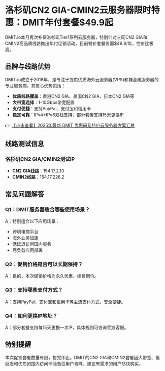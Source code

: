 # 洛杉矶CN2 GIA-CMIN2云服务器限时特惠：DMIT年付套餐$49.9起

DMIT.io本月再次补货洛杉矶Tier1系列云服务器，特别针对三网CN2 GIA和CMIN2高品质线路推出年付促销活动，目前特价套餐仅需$49.9/年，性价比极高。

## 品牌与线路优势

DMIT.io成立于2018年，是专注于提供优质海外云服务器(VPS)和裸金属服务器的专业服务商。其核心优势包括：

- **优质线路覆盖**：香港CN2 GIA、美国CN2 GIA、日本CN2 GIA等
- **大带宽选择**：1-10Gbps带宽配置
- **支付便捷**：支持PayPal、支付宝和信用卡
- **稳定可靠**：IPv4+IPv6双栈支持，部分套餐支持15天更换IP

👉 [【点击查看】2025年最新 DMIT 优惠码及特价云服务器方案汇总](https://bit.ly/dmit_coupon)

## 线路测试信息

### 洛杉矶CN2 GIA/CMIN2测试IP

- **CN2 GIA线路**：154.17.2.10
- **CMIN2线路**：154.17.226.2

## 常见问题解答

### Q1：DMIT服务器适合哪些使用场景？

A：特别适合以下应用场景：
- 跨境电商平台
- 海外业务加速
- 低延迟访问国内服务
- 高负载应用部署

### Q2：促销价格是否可以长期保持？

A：是的，本次促销价格为永久优惠，续费同价。

### Q3：支持哪些支付方式？

A：支持PayPal、支付宝和信用卡等主流支付方式，安全便捷。

### Q4：如何更换IP地址？

A：部分套餐支持每15天更换一次IP，具体规则可咨询官方客服。

## 特别提醒

本次促销套餐数量有限，售完即止。DMIT的CN2 GIA和CMIN2套餐因大带宽、低延迟和优质的国内访问体验备受用户青睐，建议有需求的用户尽快购买。